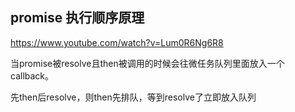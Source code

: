 ## promise 执行顺序原理

https://www.youtube.com/watch?v=Lum0R6Ng6R8

当promise被resolve且then被调用的时候会往微任务队列里面放入一个callback。

先then后resolve，则then先排队，等到resolve了立即放入队列